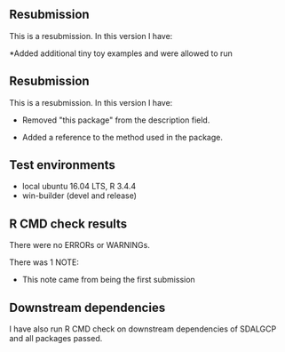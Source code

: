 ## Resubmission
This is a resubmission. In this version I have:

*Added additional tiny toy examples and were allowed to run

## Resubmission
This is a resubmission. In this version I have:

* Removed "this package" from the description field.

* Added a reference to the method used in the package.


## Test environments
* local ubuntu 16.04 LTS, R 3.4.4
* win-builder (devel and release)

## R CMD check results
There were no ERRORs or WARNINGs. 

There was 1 NOTE:

* This note came from being the first submission

## Downstream dependencies
I have also run R CMD check on downstream dependencies of SDALGCP and all packages passed.